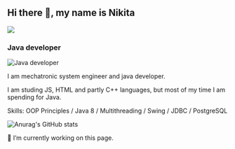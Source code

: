 ## Hi there 👋, my name is Nikita
![](https://komarev.com/ghpvc/?username=Nik9695&style=plastic&color=blueviolet)
### Java developer
![Java developer](https://www.docker.com/wp-content/uploads/2022/07/Programming-Language-Syntax-1110x740.jpg)

I am mechatronic system engineer and java developer.

I am studing JS, HTML and partly C++ languages, but most of my time I am spending for Java.


Skills: OOP Principles / Java 8 / Multithreading / Swing / JDBC / PostgreSQL








![Anurag's GitHub stats](https://github-readme-stats.vercel.app/api?username=Nik9695&show_icons=true&theme=radical)



🔭 I’m currently working on this page. 
